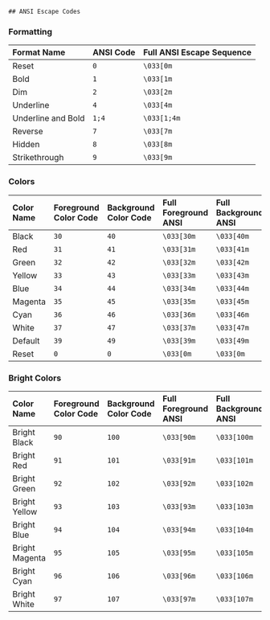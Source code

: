 	## ANSI Escape Codes

### Formatting

| Format Name      | ANSI Code | Full ANSI Escape Sequence |
| :--------------- | :-------- | :------------------------ |
| Reset            | `0`       | `\033[0m`                 |
| Bold             | `1`       | `\033[1m`                 |
| Dim              | `2`       | `\033[2m`                 |
| Underline        | `4`       | `\033[4m`                 |
| Underline and Bold| `1;4`    | `\033[1;4m`               |
| Reverse          | `7`       | `\033[7m`                 |
| Hidden           | `8`       | `\033[8m`                 |
| Strikethrough    | `9`       | `\033[9m`                 |


### Colors

| Color Name | Foreground Color Code | Background Color Code | Full Foreground ANSI | Full Background ANSI |
| :--------- | :-------------------- | :-------------------- | :------------------- | :------------------- |
| Black      | `30`                  | `40`                  | `\033[30m`           | `\033[40m`           |
| Red        | `31`                  | `41`                  | `\033[31m`           | `\033[41m`           |
| Green      | `32`                  | `42`                  | `\033[32m`           | `\033[42m`           |
| Yellow     | `33`                  | `43`                  | `\033[33m`           | `\033[43m`           |
| Blue       | `34`                  | `44`                  | `\033[34m`           | `\033[44m`           |
| Magenta    | `35`                  | `45`                  | `\033[35m`           | `\033[45m`           |
| Cyan       | `36`                  | `46`                  | `\033[36m`           | `\033[46m`           |
| White      | `37`                  | `47`                  | `\033[37m`           | `\033[47m`           |
| Default    | `39`                  | `49`                  | `\033[39m`           | `\033[49m`           |
| Reset      | `0`                   | `0`                   | `\033[0m`            | `\033[0m`            |

### Bright Colors

| Color Name | Foreground Color Code | Background Color Code | Full Foreground ANSI | Full Background ANSI |
| :--------- | :-------------------- | :-------------------- | :------------------- | :------------------- |
| Bright Black  | `90`                  | `100`                 | `\033[90m`           | `\033[100m`          |
| Bright Red    | `91`                  | `101`                 | `\033[91m`           | `\033[101m`          |
| Bright Green  | `92`                  | `102`                 | `\033[92m`           | `\033[102m`          |
| Bright Yellow | `93`                  | `103`                 | `\033[93m`           | `\033[103m`          |
| Bright Blue   | `94`                  | `104`                 | `\033[94m`           | `\033[104m`          |
| Bright Magenta| `95`                  | `105`                 | `\033[95m`           | `\033[105m`          |
| Bright Cyan   | `96`                  | `106`                 | `\033[96m`           | `\033[106m`          |
| Bright White  | `97`                  | `107`                 | `\033[97m`           | `\033[107m`          |

